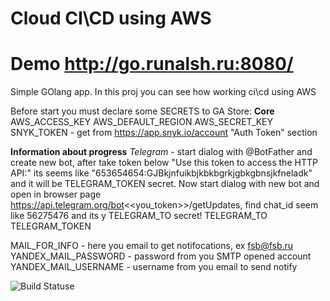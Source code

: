 
# Cloud CI\CD using AWS
# Demo http://go.runalsh.ru:8080/

Simple GOlang app.
In this proj you can see how working ci\cd using AWS

Before start you must declare some SECRETS to GA Store:
__Core__
AWS_ACCESS_KEY
AWS_DEFAULT_REGION
AWS_SECRET_KEY
SNYK_TOKEN - get from https://app.snyk.io/account "Auth Token" section

__Information about progress__
*Telegram* - start dialog with @BotFather and create new bot, 
after take token below "Use this token to access the HTTP API:" its seems like "653654654:GJBkjnfuikbjkbkbgrkjgbkgbnsjkfneladk" and it will be TELEGRAM_TOKEN secret.
Now start dialog with new bot and open in browser page https://api.telegram.org/bot<<you_token>>/getUpdates,  find chat_id seem like 56275476 and its y TELEGRAM_TO secret!
TELEGRAM_TO
TELEGRAM_TOKEN

MAIL_FOR_INFO -  here you email to get notifocations, ex fsb@fsb.ru
YANDEX_MAIL_PASSWORD - password from you SMTP opened account
YANDEX_MAIL_USERNAME - username from you email to send notify

![Build Statuse](https://github.com/runalsh/and_exam_go/actions/workflows/go.yml/badge.svg)
